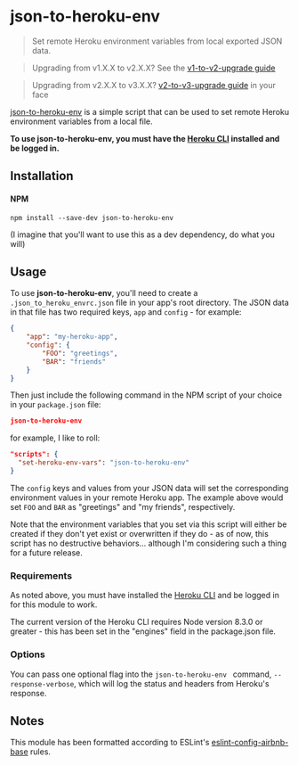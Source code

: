 # json-to-heroku-env
> Set remote Heroku environment variables from local exported JSON data.

> Upgrading from v1.X.X to v2.X.X? See the [v1-to-v2-upgrade guide]

> Upgrading from v2.X.X to v3.X.X? [v2-to-v3-upgrade guide] in your face

[json-to-heroku-env] is a simple script that can be used to set remote Heroku environment variables from a local file.

**To use json-to-heroku-env, you must have the [Heroku CLI] installed and be logged in.**

## Installation

#### NPM

``` SH
npm install --save-dev json-to-heroku-env
```

(I imagine that you'll want to use this as a dev dependency, do what you will)

## Usage

To use **json-to-heroku-env**, you'll need to create a `.json_to_heroku_envrc.json` file in your app's root directory. The JSON data in that file has two required keys, `app` and `config` - for example:

```JSON
{
	"app": "my-heroku-app",
	"config": {
		"FOO": "greetings",
		"BAR": "friends"
	}
}
```

Then just include the following command in the NPM script of your choice in your `package.json` file:

```JSON
json-to-heroku-env
```

for example, I like to roll:

```JSON
"scripts": {
  "set-heroku-env-vars": "json-to-heroku-env"
}
```

The `config` keys and values from your JSON data will set the corresponding environment values in your remote Heroku app. The example above would set `FOO` and `BAR` as "greetings" and "my friends", respectively.

Note that the environment variables that you set via this script will either be created if they don't yet exist or overwritten if they do - as of now, this script has no destructive behaviors... although I'm considering such a thing for a future release.

### Requirements

As noted above, you must have installed the [Heroku CLI] and be logged in for this module to work.

The current version of the Heroku CLI requires Node version 8.3.0 or greater - this has been set in the "engines" field in the package.json file.

### Options

You can pass one optional flag into the `json-to-heroku-env ` command, `--response-verbose`, which will log the status and headers from Heroku's response.

## Notes

This module has been formatted according to ESLint's [eslint-config-airbnb-base] rules.

[v1-to-v2-upgrade guide]: upgrade_guides/v1-to-v2-upgrade-guide.md
[v2-to-v3-upgrade guide]: upgrade_guides/v2-to-v3-upgrade-guide.md
[json-to-heroku-env]: https://www.npmjs.com/package/json-to-heroku-env
[Heroku CLI]: https://devcenter.heroku.com/articles/heroku-cli
[eslint-config-airbnb-base]: https://www.npmjs.com/package/eslint-config-airbnb-base
